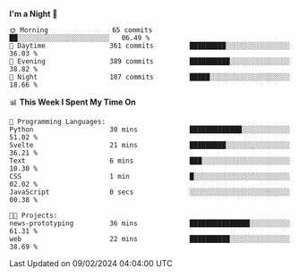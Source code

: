 <!--START_SECTION:waka-->
**I'm a Night 🦉** 

```text
🌞 Morning                65 commits          ██░░░░░░░░░░░░░░░░░░░░░░░   06.49 % 
🌆 Daytime                361 commits         █████████░░░░░░░░░░░░░░░░   36.03 % 
🌃 Evening                389 commits         ██████████░░░░░░░░░░░░░░░   38.82 % 
🌙 Night                  187 commits         █████░░░░░░░░░░░░░░░░░░░░   18.66 % 
```


📊 **This Week I Spent My Time On** 

```text
💬 Programming Languages: 
Python                   30 mins             █████████████░░░░░░░░░░░░   51.02 % 
Svelte                   21 mins             █████████░░░░░░░░░░░░░░░░   36.21 % 
Text                     6 mins              ███░░░░░░░░░░░░░░░░░░░░░░   10.30 % 
CSS                      1 min               █░░░░░░░░░░░░░░░░░░░░░░░░   02.02 % 
JavaScript               0 secs              ░░░░░░░░░░░░░░░░░░░░░░░░░   00.38 % 

🐱‍💻 Projects: 
news-prototyping         36 mins             ███████████████░░░░░░░░░░   61.31 % 
web                      22 mins             ██████████░░░░░░░░░░░░░░░   38.69 % 
```


 Last Updated on 09/02/2024 04:04:00 UTC
<!--END_SECTION:waka-->
